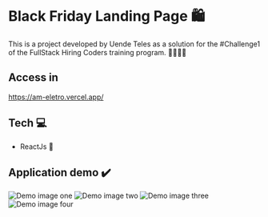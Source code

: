 # Black Friday Landing Page 🛍️

This is a project developed by Uende Teles as a solution for the #Challenge1 of the FullStack Hiring Coders training program. 👩🏾‍💻😃

## Access in

https://am-eletro.vercel.app/

## Tech 💻

- ReactJs 💜

## Application demo ✔️

![Demo image one](https://user-images.githubusercontent.com/66647730/126094035-829eda5b-8d6d-4ce8-a901-a1053273e6e9.jpeg)
![Demo image two](https://user-images.githubusercontent.com/66647730/126094126-6026a1c4-640e-4a9b-93d4-996c84af47e8.jpeg)
![Demo image three](https://user-images.githubusercontent.com/66647730/126094140-a66e309b-f275-4865-be5e-068695e1da0d.jpeg)
![Demo image four](https://user-images.githubusercontent.com/66647730/126094152-124efcb2-1110-4d36-bef6-8aa9f0960084.jpeg)
